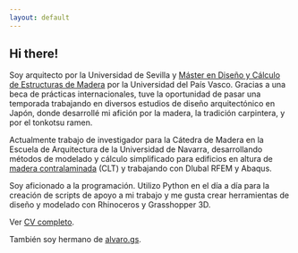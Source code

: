```yaml
---
layout: default
---
```

## Hi there!

Soy arquitecto por la Universidad de Sevilla y [Máster en Diseño y Cálculo de Estructuras de Madera](https://www.mastermadera.com/) por la Universidad del País Vasco. Gracias a una beca de prácticas internacionales, tuve la oportunidad de pasar una temporada trabajando en diversos estudios de diseño arquitectónico en Japón, donde desarrollé mi afición por la madera, la tradición carpintera, y por el tonkotsu ramen.

Actualmente trabajo de investigador para la Cátedra de Madera en la Escuela de Arquitectura de la Universidad de Navarra, desarrollando métodos de modelado y cálculo simplificado para edificios en altura de [madera contralaminada](./clt.html) (CLT) y trabajando con Dlubal RFEM y Abaqus.

Soy aficionado a la programación. Utilizo Python en el día a día para la creación de scripts de apoyo a mi trabajo y me gusta crear herramientas de diseño y modelado con Rhinoceros y Grasshopper 3D.

Ver [CV completo](./cv.html).

También soy hermano de [alvaro.gs](https://www.alvaro.gs).




